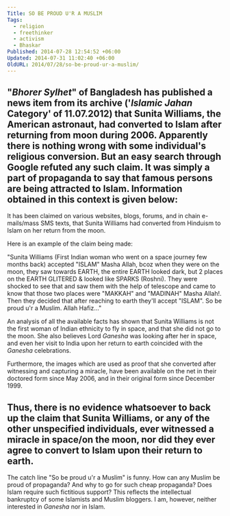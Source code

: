 ```yaml
---
Title: SO BE PROUD U'R A MUSLIM
Tags:
  - religion
  - freethinker
  - activism
  - Bhaskar
Published: 2014-07-28 12:54:52 +06:00
Updated: 2014-07-31 11:02:40 +06:00
OldURL: 2014/07/28/so-be-proud-ur-a-muslim/
---
```


"<em>Bhorer Sylhet</em>" of Bangladesh has published a news item from its archive ('<em>Islamic Jahan</em> Category' of 11.07.2012) that Sunita Williams, the American astronaut, had converted to Islam after returning from moon during 2006. Apparently there is nothing wrong with some individual's religious conversion. But an easy search through Google refuted any such claim. It was simply a part of propaganda to say that famous persons are being attracted to Islam.  Information obtained in this context is given below:
-----------------------------------------------------
It has been claimed on various websites, blogs, forums, and in chain e-mails/mass SMS texts, that Sunita Williams had converted from Hinduism to Islam on her return from the moon.

Here is an example of the claim being made:

"Sunita Williams (First Indian woman who went on a space journey few months back) accepted "ISLAM" Masha Allah, bcoz when they were on the moon, they saw towards EARTH, the entire EARTH looked dark, but 2 places on the EARTH GLITERED &amp; looked like SPARKS (Roshni). They were shocked to see that and saw them with the help of telescope and came to know that those two places were "MAKKAH" and "MADINAH" Masha Allah!. Then they decided that after reaching to earth they'll accept "ISLAM". So be proud u'r a Muslim. Allah Hafiz…"

An analysis of all the available facts has shown that Sunita Williams is not the first woman of Indian ethnicity to fly in space, and that she did not go to the moon. She also believes Lord <em>Ganesha</em> was looking after her in space, and even her visit to India upon her return to earth coincided with the <em>Ganesha</em> celebrations.

Furthermore, the images which are used as proof that she converted after witnessing and capturing a miracle, have been available on the net in their doctored form since May 2006, and in their original form since December 1999.

Thus, there is no evidence whatsoever to back up the claim that Sunita Williams, or any of the other unspecified individuals, ever witnessed a miracle in space/on the moon, nor did they ever agree to convert to Islam upon their return to earth.
----------------------------------------------------
The catch line "So be proud u'r a Muslim" is funny. How can any Muslim be proud of propaganda? And why to go for such cheap propaganda? Does Islam require such fictitious support? This reflects the intellectual bankruptcy of some Islamists and Muslim bloggers. I am, however, neither interested in <em>Ganesha</em> nor in Islam.

